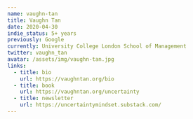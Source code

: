 ```yaml
---
name: vaughn-tan
title: Vaughn Tan
date: 2020-04-30
indie_status: 5+ years
previously: Google
currently: University College London School of Management
twitter: vaughn_tan
avatar: /assets/img/vaughn-tan.jpg
links:
  - title: bio
    url: https://vaughntan.org/bio
  - title: book
    url: https://vaughntan.org/uncertainty
  - title: newsletter
    url: https://uncertaintymindset.substack.com/
---
```

